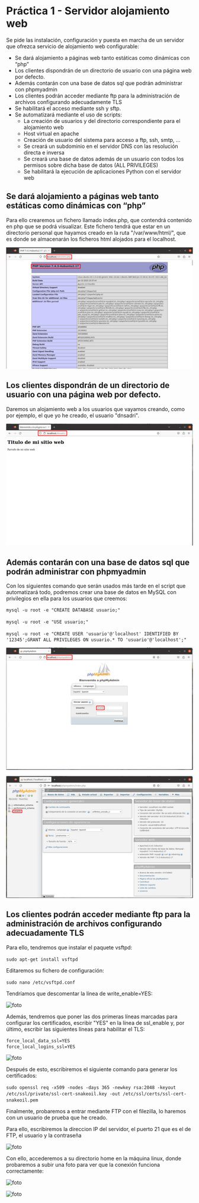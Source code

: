 # Práctica 1 - Servidor alojamiento web
Se pide las instalación, configuración y puesta en marcha de un servidor que ofrezca servicio de alojamiento web configurable:

-	Se dará alojamiento a páginas web tanto estáticas como dinámicas con “php”  
-	Los clientes dispondrán de un directorio de usuario con una página web por defecto.  
-	Además contarán con una base de datos sql que podrán administrar con phpmyadmin  
-	Los clientes podrán acceder mediante ftp para la administración de archivos configurando adecuadamente TLS  
-	Se habilitará el acceso mediante ssh y sftp.  
-	Se automatizará mediante el uso de scripts:  
    - La creación de usuarios y del directorio correspondiente para el alojamiento web 
    - Host virtual en apache 
    - Creación de usuario del sistema para acceso a ftp, ssh, smtp, ... 
    - Se creará un subdominio en el servidor DNS con las resolución directa e inversa
    - Se creará una base de datos además de un usuario con todos los permisos sobre dicha base de datos (ALL PRIVILEGES)
    - Se habilitará la ejecución de aplicaciones Python con el servidor web 


## Se dará alojamiento a páginas web tanto estáticas como dinámicas con “php”  
Para ello crearemos un fichero llamado index.php, que contendrá contenido en php que se podrá visualizar.
Este fichero tendrá que estar en un directorio personal que hayamos creado en la ruta "/var/www/html/", que es donde se almacenarán los ficheros html alojados para el localhost.

![foto](img/1.png)

## Los clientes dispondrán de un directorio de usuario con una página web por defecto. 
Daremos un alojamiento web a los usuarios que vayamos creando, como por ejemplo, el que yo he creado, el usuario "dnsadri".

![foto](img/2.png)

## Además contarán con una base de datos sql que podrán administrar con phpmyadmin
Con los siguientes comando que serán usados más tarde en el script que automatizará todo, podremos crear una base de datos en MySQL con privilegios en ella para los usuarios que creemos:

``` 
mysql -u root -e "CREATE DATABASE usuario;"

mysql -u root -e "USE usuario;"

mysql -u root -e "CREATE USER 'usuario'@'localhost' IDENTIFIED BY '12345';GRANT ALL PRIVILEGES ON usuario.* TO 'usuario'@'localhost';"
``` 

![foto](img/3.png)

![foto](img/4.png)

## Los clientes podrán acceder mediante ftp para la administración de archivos configurando adecuadamente TLS  

Para ello, tendremos que instalar el paquete vsftpd:

``` sudo apt-get install vsftpd ```

Editaremos su fichero de configuración:

``` sudo nano /etc/vsftpd.conf ```

Tendríamos que descomentar la línea de write_enable=YES:

![foto](img/21.png)

Además, tendremos que poner las dos primeras líneas marcadas para configurar los certificados, escribir "YES" en la línea de ssl_enable y, por último, escribir las siguientes líneas para habilitar el TLS:

```
force_local_data_ssl=YES
force_local_logins_ssl=YES
```

![foto](img/22.png)

Después de esto, escribiremos el siguiente comando para generar los certificados:

```sudo openssl req -x509 -nodes -days 365 -newkey rsa:2048 -keyout /etc/ssl/private/ssl-cert-snakeoil.key -out /etc/ssl/certs/ssl-cert-snakeoil.pem ```

Finalmente, probaremos a entrar mediante FTP con el filezilla, lo haremos con un usuario de prueba que he creado.

Para ello, escribiremos la direccion IP del servidor, el puerto 21 que es el de FTP, el usuario y la contraseña 

![foto](img/5.png)

Con ello, accederemos a su directorio home en la máquina linux, donde probaremos a subir una foto para ver que la conexión funciona correctamente:

![foto](img/6.png)

![foto](img/7.png)


